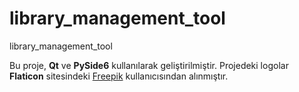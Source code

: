 # library_management_tool
library_management_tool

Bu proje, **Qt** ve **PySide6** kullanılarak geliştirilmiştir. 
Projedeki logolar **Flaticon** sitesindeki [Freepik](https://www.flaticon.com/authors/freepik) kullanıcısından alınmıştır. 
